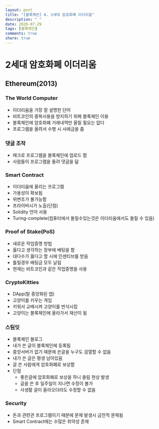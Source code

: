 ```yaml
---
layout: post
title: "[블록체인] 6. 2세대 암호화폐 이더리움"
description: " "
date: 2020-07-29
tags: [블록체인]
comments: true
share: true
---
```



# 2세대 암호화폐 이더리움

## Ethereum(2013)

### The World Computer

- 이더리움을 가장 잘 설명한 단어
- 비트코인의 중복사용을 방지하기 위해 블록체인 이용
- 블록체인에 암호화폐 거래내역만 올릴 필요는 없다
- 프로그램을 올려서 수행 시 사례금을 줌

### 댓글 조작

- 매크로 프로그램을 블록체인에 업로드 함
- 사람들이 프로그램을 돌려 댓글을 닮

### Smart Contract

- 이더리움에 올리는 프로그램
- 가용성이 확보됨
- 위변조가 불가능함
- 프라이버시가 노출(단점)
- Solidity 언어 사용
- Turing-complete(컴퓨터에서 돌릴수있는것은 이더리움에서도 돌릴 수 있음)

### Proof of Stake(PoS)

- 새로운 작업증명 방법
- 옳다고 생각하는 장부에 배팅을 함
- 대다수가 옳다고 할 시에 인센티브를 받음
- 틀릴경우 배팅금 모두 날림
- 현재는 비트코인과 같은 작업증명을 사용

### CryptoKitties

- DApp(탈 중앙화된 앱)
- 고양이를 키우는 게임
- 키워서 교배시켜 고양이를 번식시킴
- 고양이는 블록체인에 올라가서 재산이 됨

### 스팀잇

- 블록체인 블로그
- 내가 쓴 글이 블록체인에 등록됨
- 중앙서버가 없기 때문에 쓴글을 누구도 검열할 수 없음
- 내가 쓴 글은 평생 남아있음
- 글 쓴 사람에게 암호화폐로 보상함
- 단점
  - 좋은글에 암호화폐로 보상을 하니 쏠림 현상 발생
  - 글을 쓴 후 일주일이 지나면 수정이 불가
  - 사생활 글이 올라오더라도 수정할 수 없음

### Security

- 돈과 관련관 프로그램이기 때문에 문제 발생시 금전적 문제됨
- Smart Contract에는 수많은 취약성 존재

